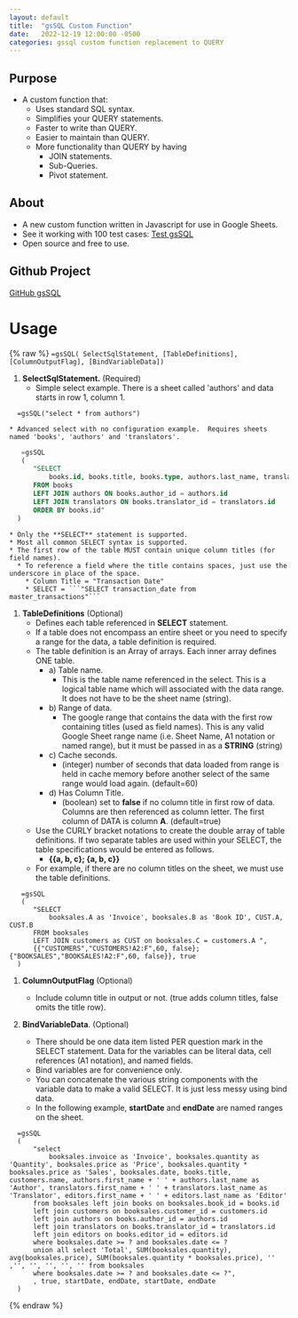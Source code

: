 ```yaml
---
layout: default
title:  "gsSQL Custom Function"
date:   2022-12-19 12:00:00 -0500
categories: gssql custom function replacement to QUERY
---
```


## Purpose

* A custom function that:
  *  Uses standard SQL syntax.
  *  Simplifies your QUERY statements.
  *  Faster to write than QUERY.
  *  Easier to maintain than QUERY.
  *  More functionality than QUERY by having
     *  JOIN statements.
     *  Sub-Queries.
     *  Pivot statement.

## About

* A new custom function written in Javascript for use in Google Sheets.
* See it working with 100 test cases:  [Test gsSQL](https://docs.google.com/spreadsheets/d/1Zmyk7a7u0xvICrxen-c0CdpssrLTkHwYx6XL00Tb1ws/edit?usp=sharing)
* Open source and free to use.



## Github Project

[GitHub gsSQL](https://github.com/demmings/gsSQL)

# Usage

{% raw %}
```=gsSQL( SelectSqlStatement, [TableDefinitions], [ColumnOutputFlag], [BindVariableData])```

1.  **SelectSqlStatement.**  (Required)
    * Simple select example.  There is a sheet called 'authors' and data starts in row 1, column 1.
  ```
    =gsSQL("select * from authors")
  ```

    * Advanced select with no configuration example.  Requires sheets named 'books', 'authors' and 'translators'.
  ```sql
     =gsSQL
     (
        "SELECT 
            books.id, books.title, books.type, authors.last_name, translators.last_name 
        FROM books 
        LEFT JOIN authors ON books.author_id = authors.id 
        LEFT JOIN translators ON books.translator_id = translators.id 
        ORDER BY books.id"
    )
  ```

    * Only the **SELECT** statement is supported.
    * Most all common SELECT syntax is supported.  
    * The first row of the table MUST contain unique column titles (for field names).
      * To reference a field where the title contains spaces, just use the underscore in place of the space.
        * Column Title = "Transaction Date"
        * SELECT = ```"SELECT transaction_date from master_transactions"```
    
1. **TableDefinitions**  (Optional) 
   * Defines each table referenced in **SELECT** statement.
   * If a table does not encompass an entire sheet or you need to specify a range for the data, a table definition is required.
   * The table definition is an Array of arrays.  Each inner array defines ONE table.
     * a) Table name.  
       * This is the table name referenced in the select. This is a logical table name which will associated with the data range.  It does not have to be the sheet name (string).
     * b) Range of data. 
       * The google range that contains the data with the first row containing titles (used as field names).  This is any valid Google Sheet range name (i.e. Sheet Name, A1 notation or named range), but it must be passed in as a **STRING** (string)
     * c) Cache seconds.
       * (integer) number of seconds that data loaded from range is held in cache memory before another select of the same range would load again. (default=60)
     * d) Has Column Title.
       * (boolean) set to **false** if no column title in first row of data.  Columns are then referenced as column letter.  The first column of DATA is column **A**.  (default=true)
    * Use the CURLY bracket notations to create the double array of table definitions.  If two separate tables are used within your SELECT, the table specifications would be entered as follows.
        * **{{a, b, c}; {a, b, c}}**
    * For example, if there are no column titles on the sheet, we must use the table definitions.
  ```
     =gsSQL
     (
        "SELECT 
            booksales.A as 'Invoice', booksales.B as 'Book ID', CUST.A, CUST.B 
        FROM booksales 
        LEFT JOIN customers as CUST on booksales.C = customers.A ",
        {{"CUSTOMERS","CUSTOMERS!A2:F",60, false}; {"BOOKSALES","BOOKSALES!A2:F",60, false}}, true
    )
  ```
    
1.  **ColumnOutputFlag**  (Optional)
    * Include column title in output or not. (true adds column titles, false omits the title row).


3.  **BindVariableData**. (Optional) 
    * There should be one data item listed PER question mark in the SELECT statement.  Data for the variables can be literal data, cell references (A1 notation), and named fields.
    * Bind variables are for convenience only.
    * You can concatenate the various string components with the variable data to make a valid SELECT.  It is just less messy using bind data.
    * In the following example, **startDate** and **endDate** are named ranges on the sheet.
  ```
    =gsSQL
    (
        "select  
            booksales.invoice as 'Invoice', booksales.quantity as 'Quantity', booksales.price as 'Price', booksales.quantity * booksales.price as 'Sales', booksales.date, books.title, customers.name, authors.first_name + ' ' + authors.last_name as 'Author', translators.first_name + ' ' + translators.last_name as 'Translator', editors.first_name + ' ' + editors.last_name as 'Editor' 
        from booksales left join books on booksales.book_id = books.id 
        left join customers on booksales.customer_id = customers.id 
        left join authors on books.author_id = authors.id 
        left join translators on books.translator_id = translators.id 
        left join editors on books.editor_id = editors.id 
        where booksales.date >= ? and booksales.date <= ? 
        union all select 'Total', SUM(booksales.quantity), avg(booksales.price), SUM(booksales.quantity * booksales.price), '' ,'', '', '', '', '' from booksales 
        where booksales.date >= ? and booksales.date <= ?",
        , true, startDate, endDate, startDate, endDate
    )
  ```

{% endraw %}

